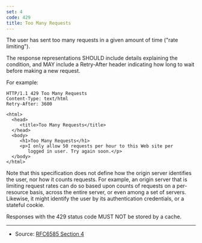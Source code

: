 ```yaml
---
set: 4
code: 429
title: Too Many Requests
---
```


The user has sent too many requests in a given amount of time ("rate limiting").

The response representations SHOULD include details explaining the condition,
and MAY include a Retry-After header indicating how long to wait before making a
new request.

For example:

```
HTTP/1.1 429 Too Many Requests
Content-Type: text/html
Retry-After: 3600

<html>
  <head>
     <title>Too Many Requests</title>
  </head>
  <body>
     <h1>Too Many Requests</h1>
     <p>I only allow 50 requests per hour to this Web site per
        logged in user. Try again soon.</p>
  </body>
</html>
```

Note that this specification does not define how the origin server identifies
the user, nor how it counts requests. For example, an origin server that is
limiting request rates can do so based upon counts of requests on a per-resource
basis, across the entire server, or even among a set of servers. Likewise, it
might identify the user by its authentication credentials, or a stateful cookie.

Responses with the 429 status code MUST NOT be stored by a cache.

---

* Source: [RFC6585 Section 4][1]

[1]: <http://tools.ietf.org/html/rfc6585#section-4>